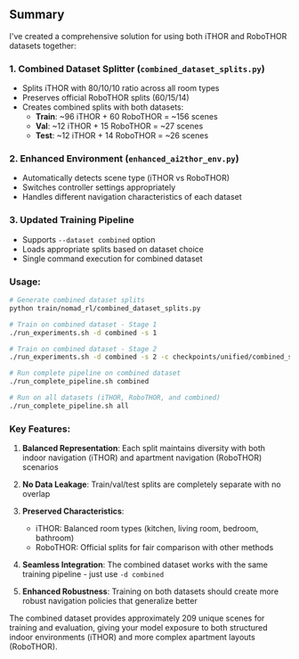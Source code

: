 ## Summary

I've created a comprehensive solution for using both iTHOR and RoboTHOR datasets together:

### 1. **Combined Dataset Splitter (`combined_dataset_splits.py`)**
- Splits iTHOR with 80/10/10 ratio across all room types
- Preserves official RoboTHOR splits (60/15/14)
- Creates combined splits with both datasets:
  - **Train**: ~96 iTHOR + 60 RoboTHOR = ~156 scenes
  - **Val**: ~12 iTHOR + 15 RoboTHOR = ~27 scenes  
  - **Test**: ~12 iTHOR + 14 RoboTHOR = ~26 scenes

### 2. **Enhanced Environment (`enhanced_ai2thor_env.py`)**
- Automatically detects scene type (iTHOR vs RoboTHOR)
- Switches controller settings appropriately
- Handles different navigation characteristics of each dataset

### 3. **Updated Training Pipeline**
- Supports `--dataset combined` option
- Loads appropriate splits based on dataset choice
- Single command execution for combined dataset

### Usage:

```bash
# Generate combined dataset splits
python train/nomad_rl/combined_dataset_splits.py

# Train on combined dataset - Stage 1
./run_experiments.sh -d combined -s 1

# Train on combined dataset - Stage 2
./run_experiments.sh -d combined -s 2 -c checkpoints/unified/combined_stage1_best.pth

# Run complete pipeline on combined dataset
./run_complete_pipeline.sh combined

# Run on all datasets (iTHOR, RoboTHOR, and combined)
./run_complete_pipeline.sh all
```

### Key Features:

1. **Balanced Representation**: Each split maintains diversity with both indoor navigation (iTHOR) and apartment navigation (RoboTHOR) scenarios

2. **No Data Leakage**: Train/val/test splits are completely separate with no overlap

3. **Preserved Characteristics**:
   - iTHOR: Balanced room types (kitchen, living room, bedroom, bathroom)
   - RoboTHOR: Official splits for fair comparison with other methods

4. **Seamless Integration**: The combined dataset works with the same training pipeline - just use `-d combined`

5. **Enhanced Robustness**: Training on both datasets should create more robust navigation policies that generalize better

The combined dataset provides approximately 209 unique scenes for training and evaluation, giving your model exposure to both structured indoor environments (iTHOR) and more complex apartment layouts (RoboTHOR).